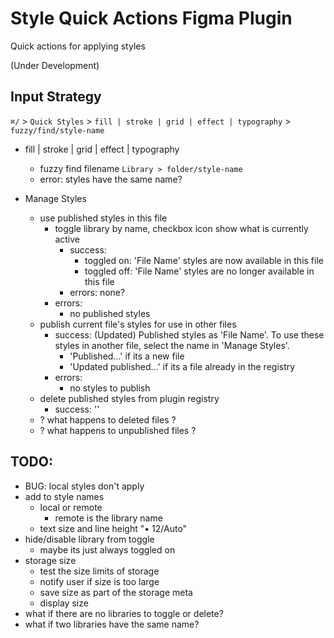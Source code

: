 # Style Quick Actions Figma Plugin
Quick actions for applying styles

(Under Development)

## Input Strategy
`⌘/` > `Quick Styles` > `fill | stroke | grid | effect | typography` > `fuzzy/find/style-name`
- fill | stroke | grid | effect | typography
  - fuzzy find filename `Library > folder/style-name`
  - error: styles have the same name?

- Manage Styles
  - use published styles in this file
    - toggle library by name, checkbox icon show what is currently active
      - success: 
        - toggled on: 'File Name' styles are now available in this file
        - toggled off: 'File Name' styles are no longer available in this file
      - errors: none?
    - errors:
      - no published styles
  - publish current file's styles for use in other files
    - success: (Updated) Published styles as 'File Name'. To use these styles in another file, select the name in 'Manage Styles'.
      - 'Published...' if its a new file
      - 'Updated published...' if its a file already in the registry
    - errors:
      - no styles to publish
  - delete published styles from plugin registry
    - success: ''
  - ? what happens to deleted files ?
  - ? what happens to unpublished files ?

## TODO:
- BUG: local styles don't apply
- add to style names
  - local or remote
    - remote is the library name
  - text size and line height "• 12/Auto"
- hide/disable library from toggle 
  - maybe its just always toggled on
- storage size
  - test the size limits of storage
  - notify user if size is too large
  - save size as part of the storage meta
  - display size 
- what if there are no libraries to toggle or delete?
- what if two libraries have the same name?
